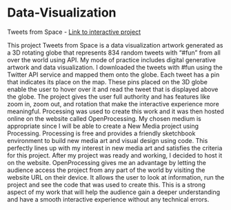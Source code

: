 # Data-Visualization

Tweets from Space - [Link to interactive project](https://openprocessing.org/sketch/1150218)

This project Tweets from Space is a data visualization artwork generated as a 3D rotating globe that represents 834 random tweets with “#fun” from all over the world using API. My mode of practice includes digital generative artwork and data visualization. I downloaded the tweets with #fun using the Twitter API service and mapped them onto the globe. Each tweet has a pin that indicates its place on the map. These pins placed on the 3D globe enable the user to hover over it and read the tweet that is displayed above the globe. The project gives the user full authority and has features like zoom in, zoom out, and rotation that make the interactive experience more meaningful.
Processing was used to create this work and it was then hosted online on the website called OpenProcessing. My chosen medium is appropriate since I will be able to create a New Media project using Processing. Processing is free and provides a friendly sketchbook environment to build new media art and visual design using code. This perfectly lines up with my interest in new media art and satisfies the criteria for this project. After my project was ready and working, I decided to host it on the website. OpenProcessing gives me an advantage by letting the audience access the project from any part of the world by visiting the website URL on their device. It allows the user to look at information, run the project and see the code that was used to create this. This is a strong aspect of my work that will help the audience gain a deeper understanding and have a smooth interactive experience without any technical errors.
